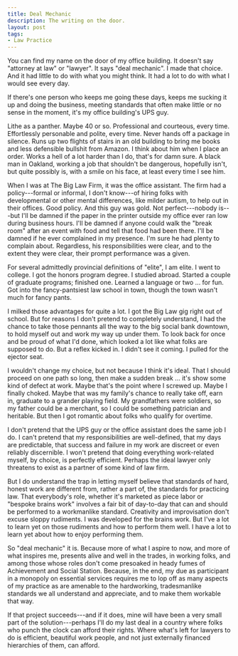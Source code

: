 ```yaml
---
title: Deal Mechanic
description: The writing on the door.
layout: post
tags:
- Law Practice
---
```


You can find my name on the door of my office building.  It doesn't
say "attorney at law" or "lawyer".  It says "deal mechanic".  I made
that choice.  And it had little to do with what you might think.
It had a lot to do with what I would see every day.

<!--jump-->

If there's one person who keeps me going these days, keeps me sucking
it up and doing the business, meeting standards that often make little
or no sense in the moment, it's my office building's UPS guy.

Lithe as a panther.  Maybe 40 or so.  Professional and courteous, every
time.  Effortlessly personable and polite, every time.  Never hands
off a package in silence.  Runs up two flights of stairs in an old
building to bring me books and less defensible bullshit from Amazon.
I think about him when I place an order.  Works a hell of a lot harder
than I do, that's for damn sure.  A black man in Oakland, working a
job that shouldn't be dangerous, hopefully isn't, but quite possibly
is, with a smile on his face, at least every time I see him.

When I was at The Big Law Firm, it was the office assistant.
The firm had a policy---formal or informal, I don't know---of hiring
folks with developmental or other mental differences, like milder
autism, to help out in their offices.  Good policy.  And this guy
was gold.  Not perfect---nobody is---but I'll be damned if the paper
in the printer outside my office ever ran low during business hours.
I'll be damned if anyone could walk the "break room" after an event
with food and tell that food had been there.  I'll be damned if he ever
complained in my presence.  I'm sure he had plenty to complain about.
Regardless, his responsibilities were clear, and to the extent they
were clear, their prompt performance was a given.

For several admittedly provincial definitions of "elite", I am elite.
I went to college.  I got the honors program degree.  I studied abroad.
Started a couple of graduate programs; finished one.  Learned a
language or two ... for fun.  Got into the fancy-pantsiest law school
in town, though the town wasn't much for fancy pants.

I milked those advantages for quite a lot.  I got the Big Law gig
right out of school.  But for reasons I don't pretend to completely
understand, I had the chance to take those pennants all the way to
the big social bank downtown, to hold myself out and work my way up
under them.  To look back for once and be proud of what I'd done,
which looked a lot like what folks are supposed to do.  But a reflex
kicked in.  I didn't see it coming.  I pulled for the ejector seat.

I wouldn't change my choice, but not because I think it's ideal.
That I should proceed on one path so long, then make a sudden break
... it's show some kind of defect at work.  Maybe that's the point
where I screwed up.  Maybe I finally choked.  Maybe that was my
family's chance to really take off, earn in, graduate to a grander
playing field.  My grandfathers were soldiers, so my father could
be a merchant, so I could be something patrician and heritable.
But then I got romantic about folks who qualify for overtime.

I don't pretend that the UPS guy or the office assistant does the same
job I do.  I can't pretend that my responsibilities are well-defined,
that my days are predictable, that success and failure in my work are
discreet or even reliably discernible.  I won't pretend that doing
everything work-related myself, by choice, is perfectly efficient.
Perhaps the ideal lawyer only threatens to exist as a partner of some
kind of law firm.

But I do understand the trap in letting myself believe that standards
of hard, honest work are different from, rather a part of, the
standards for practicing law.  That everybody's role, whether it's
marketed as piece labor or "bespoke brains work" involves a fair bit of
day-to-day that can and should be performed to a workmanlike standard.
Creativity and improvisation don't excuse sloppy rudiments.  I was
developed for the brains work.  But I've a lot to learn yet on those
rudiments and how to perform them well.  I have a lot to learn yet
about how to enjoy performing them.

So "deal mechanic" it is.  Because more of what I aspire to now,
and more of what inspires me, presents alive and well in the trades,
in working folks, and among those whose roles don't come presoaked in
heady fumes of Achievement and Social Station.  Because, in the end,
my due as participant in a monopoly on essential services requires
me to lop off as many aspects of my practice as are amenable to
the hardworking, tradesmanlike standards we all understand and
appreciate, and to make them workable that way.

If that project succeeds---and if it does, mine will have been a very
small part of the solution---perhaps I'll do my last deal in a country
where folks who punch the clock can afford their rights.  Where what's
left for lawyers to do is efficient, beautiful work people, and not
just externally financed hierarchies of them, can afford.
